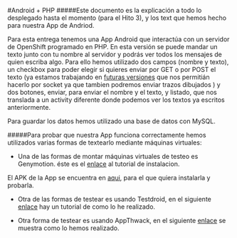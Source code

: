 #Android + PHP
#####Este documento es la explicación a todo lo desplegado hasta el momento (para el Hito 3), y los text que hemos hecho para nuestra App de Andriod.

Para esta entrega tenemos una App Android que interactúa con un servidor de OpenShift programado en PHP. En esta versión se puede mandar un texto junto con tu nombre al servidor y podrás ver todos los mensajes de quien escriba algo. Para ello hemos utilizado dos campos (nombre y texto), un checkbox para poder elegir si quieres enviar por GET o por POST el texto (ya estamos trabajando en [futuras versiones](https://github.com/IV-2014/VirtualBoard/tree/master/AppCode/VB-Socket) que nos permitián hacerlo por socket ya que tambien podremos enviar trazos dibujados ) y dos botones, enviar, para enviar el nombre y el texto, y listado, que nos translada a un activity diferente donde podemos ver los textos ya escritos anteriormente.

Para guardar los datos hemos utilizado una base de datos con MySQL.

#####Para probar que nuestra App funciona correctamente hemos utilizados varias formas de textearlo mediante máquinas virtuales:

- Una de las formas de montar máquinas virtuales de testeo es Genymotion. éste es el [enlace](https://github.com/IV-2014/VirtualBoard/blob/master/VMtestAndroid.md) al tutorial de instalacion.

El APK de la App se encuentra en [aqui](https://github.com/IV-2014/VirtualBoard/blob/master/AppCode/VirtualBoardAlpha.apk), para el que quiera instalarla y probarla.

- Otra de las formas de testear es usando Testdroid, en el siguiente [enlace](https://github.com/IV-2014/VirtualBoard/blob/master/Testdroid.md) hay un tutorial de como lo he realizado.

- Otra forma de testear es usando AppThwack, en el siguiente [enlace](https://github.com/IV-2014/VirtualBoard/blob/master/testAppThwack.md) se muestra como lo hemos realizado.